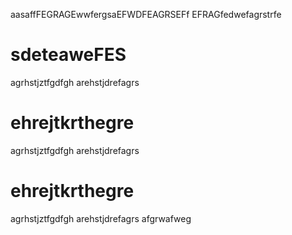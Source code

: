 aasaffFEGRAGEwwfergsaEFWDFEAGRSEFf
EFRAGfedwefagrstrfe
# sdeteaweFES
agrhstjztfgdfgh
arehstjdrefagrs
# ehrejtkrthegre
agrhstjztfgdfgh
arehstjdrefagrs

# ehrejtkrthegre
agrhstjztfgdfgh
arehstjdrefagrs
afgrwafweg
